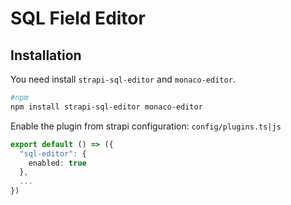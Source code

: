 # SQL Field Editor

## Installation

You need install `strapi-sql-editor` and `monaco-editor`.

```bash
#npm
npm install strapi-sql-editor monaco-editor
```

Enable the plugin from strapi configuration: `config/plugins.ts|js`

```ts
export default () => ({
  "sql-editor": {
    enabled: true
  },
  ...
})
```
